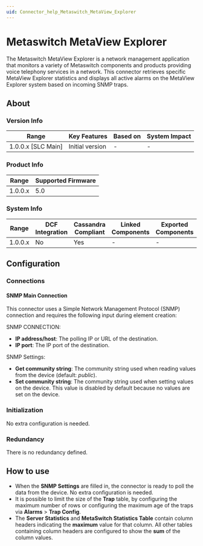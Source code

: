```yaml
---
uid: Connector_help_Metaswitch_MetaView_Explorer
---
```


# Metaswitch MetaView Explorer

The Metaswitch MetaView Explorer is a network management application that monitors a variety of Metaswitch components and products providing voice telephony services in a network. This connector retrieves specific MetaView Explorer statistics and displays all active alarms on the MetaView Explorer system based on incoming SNMP traps.

## About

### Version Info

| Range                | Key Features     | Based on     | System Impact     |
|----------------------|------------------|--------------|-------------------|
| 1.0.0.x \[SLC Main\] | Initial version  | \-           | \-                |

### Product Info

| Range     | Supported Firmware     |
|-----------|------------------------|
| 1.0.0.x   | 5.0                    |

### System Info

| Range     | DCF Integration     | Cassandra Compliant     | Linked Components     | Exported Components     |
|-----------|---------------------|-------------------------|-----------------------|-------------------------|
| 1.0.0.x   | No                  | Yes                     | \-                    | \-                      |

## Configuration

### Connections

#### SNMP Main Connection

This connector uses a Simple Network Management Protocol (SNMP) connection and requires the following input during element creation:

SNMP CONNECTION:

- **IP address/host**: The polling IP or URL of the destination.
- **IP port**: The IP port of the destination.

SNMP Settings:

- **Get community string**: The community string used when reading values from the device (default: *public*).
- **Set community string**: The community string used when setting values on the device. This value is disabled by default because no values are set on the device.

### Initialization

No extra configuration is needed.

### Redundancy

There is no redundancy defined.

## How to use

- When the **SNMP Settings** are filled in, the connector is ready to poll the data from the device. No extra configuration is needed.
- It is possible to limit the size of the **Trap** table, by configuring the maximum number of rows or configuring the maximum age of the traps via **Alarms** \> **Trap Config**.
- The **Server Statistics** and **MetaSwitch Statistics Table** contain column headers indicating the **maximum** value for that column.
  All other tables containing column headers are configured to show the **sum** of the column values.
